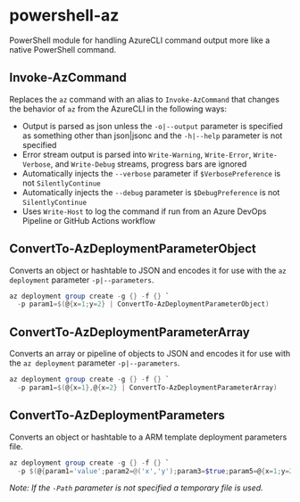 # powershell-az

PowerShell module for handling AzureCLI command output more like a native PowerShell command.

## Invoke-AzCommand

Replaces the `az` command with an alias to `Invoke-AzCommand` that changes the behavior of `az` from the AzureCLI in the following ways:

- Output is parsed as json unless the `-o|--output` parameter is specified as something other than json|jsonc and the `-h|--help` parameter is not specified
- Error stream output is parsed into `Write-Warning`, `Write-Error`, `Write-Verbose`, and `Write-Debug` streams, progress bars are ignored
- Automatically injects the `--verbose` parameter if `$VerbosePreference` is not `SilentlyContinue`
- Automatically injects the `--debug` parameter is `$DebugPreference` is not `SilentlyContinue`
- Uses `Write-Host` to log the command if run from an Azure DevOps Pipeline or GitHub Actions workflow

## ConvertTo-AzDeploymentParameterObject

Converts an object or hashtable to JSON and encodes it for use with the `az deployment` parameter `-p|--parameters`.

```powershell
az deployment group create -g {} -f {} `
  -p param1=$(@{x=1;y=2} | ConvertTo-AzDeploymentParameterObject)
```

## ConvertTo-AzDeploymentParameterArray

Converts an array or pipeline of objects to JSON and encodes it for use with the `az deployment` parameter `-p|--parameters`.

```powershell
az deployment group create -g {} -f {} `
  -p param1=$(@{x=1},@{x=2} | ConvertTo-AzDeploymentParameterArray)
```

## ConvertTo-AzDeploymentParameters

Converts an object or hashtable to a ARM template deployment parameters file.

```powershell
az deployment group create -g {} -f {} `
  -p $(@{param1='value';param2=@('x','y');param3=$true;param5=@{x=1;y=2}} | ConvertTo-AzDeploymentParameters)
```

*Note: If the `-Path` parameter is not specified a temporary file is used.*
